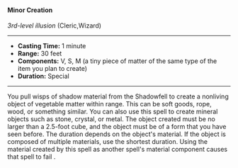 #### Minor Creation
*3rd-level illusion* (Cleric,Wizard)
___
- **Casting Time:** 1 minute
- **Range:** 30 feet
- **Components:** V, S, M (a tiny piece of matter of the same type of the item you plan to create)
- **Duration:** Special
---
You pull wisps of shadow material from the
Shadowfell to create a nonliving object of vegetable
matter within range. This can be soft goods, rope,
wood, or something similar. You can also use this
spell to create mineral objects such as stone, crystal,
or metal. The object created must be no larger than
a 2.5-foot cube, and the object must be of a form
that you have seen before.
The duration depends on the object's material. If
the object is composed of multiple materials, use
the shortest duration.
Using the material created by this spell as another
spell's material component causes that spell to fail .
